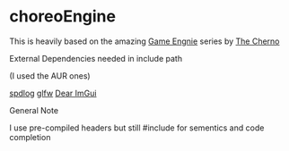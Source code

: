 # choreoEngine

This is heavily based on the amazing [Game Engnie](https://www.youtube.com/playlist?list=PLlrATfBNZ98dC-V-N3m0Go4deliWHPFwT) series by [The Cherno](https://www.youtube.com/channel/UCQ-W1KE9EYfdxhL6S4twUNw)

External Dependencies needed in include path

(I used the AUR ones)

[spdlog](https://github.com/gabime/spdlog)
[glfw](https://www.glfw.org/)
[Dear ImGui](https://github.com/ocornut/imgui)


General Note

I use pre-compiled headers but still #include for sementics and code completion
